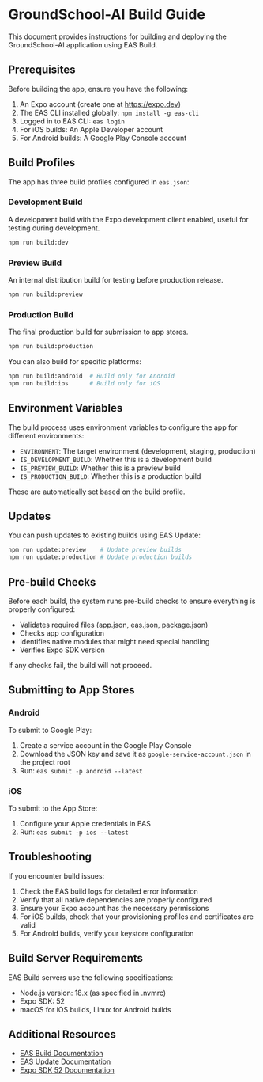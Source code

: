# GroundSchool-AI Build Guide

This document provides instructions for building and deploying the GroundSchool-AI application using EAS Build.

## Prerequisites

Before building the app, ensure you have the following:

1. An Expo account (create one at https://expo.dev)
2. The EAS CLI installed globally: `npm install -g eas-cli`
3. Logged in to EAS CLI: `eas login`
4. For iOS builds: An Apple Developer account
5. For Android builds: A Google Play Console account

## Build Profiles

The app has three build profiles configured in `eas.json`:

### Development Build

A development build with the Expo development client enabled, useful for testing during development.

```bash
npm run build:dev
```

### Preview Build

An internal distribution build for testing before production release.

```bash
npm run build:preview
```

### Production Build

The final production build for submission to app stores.

```bash
npm run build:production
```

You can also build for specific platforms:

```bash
npm run build:android  # Build only for Android
npm run build:ios      # Build only for iOS
```

## Environment Variables

The build process uses environment variables to configure the app for different environments:

- `ENVIRONMENT`: The target environment (development, staging, production)
- `IS_DEVELOPMENT_BUILD`: Whether this is a development build
- `IS_PREVIEW_BUILD`: Whether this is a preview build
- `IS_PRODUCTION_BUILD`: Whether this is a production build

These are automatically set based on the build profile.

## Updates

You can push updates to existing builds using EAS Update:

```bash
npm run update:preview    # Update preview builds
npm run update:production # Update production builds
```

## Pre-build Checks

Before each build, the system runs pre-build checks to ensure everything is properly configured:

- Validates required files (app.json, eas.json, package.json)
- Checks app configuration
- Identifies native modules that might need special handling
- Verifies Expo SDK version

If any checks fail, the build will not proceed.

## Submitting to App Stores

### Android

To submit to Google Play:

1. Create a service account in the Google Play Console
2. Download the JSON key and save it as `google-service-account.json` in the project root
3. Run: `eas submit -p android --latest`

### iOS

To submit to the App Store:

1. Configure your Apple credentials in EAS
2. Run: `eas submit -p ios --latest`

## Troubleshooting

If you encounter build issues:

1. Check the EAS build logs for detailed error information
2. Verify that all native dependencies are properly configured
3. Ensure your Expo account has the necessary permissions
4. For iOS builds, check that your provisioning profiles and certificates are valid
5. For Android builds, verify your keystore configuration

## Build Server Requirements

EAS Build servers use the following specifications:

- Node.js version: 18.x (as specified in .nvmrc)
- Expo SDK: 52
- macOS for iOS builds, Linux for Android builds

## Additional Resources

- [EAS Build Documentation](https://docs.expo.dev/build/introduction/)
- [EAS Update Documentation](https://docs.expo.dev/eas-update/introduction/)
- [Expo SDK 52 Documentation](https://docs.expo.dev/versions/v52.0.0/)
